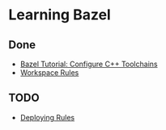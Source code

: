 # Learning Bazel

## Done
- [Bazel Tutorial: Configure C++ Toolchains](https://docs.bazel.build/versions/main/tutorial/cc-toolchain-config.html)
- [Workspace Rules](https://docs.bazel.build/versions/main/be/workspace.html)

## TODO
- [Deploying Rules](https://docs.bazel.build/versions/main/skylark/deploying.html)
